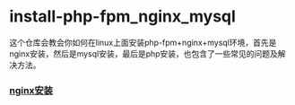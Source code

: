 # install-php-fpm_nginx_mysql

这个仓库会教会你如何在linux上面安装php-fpm+nginx+mysql环境，首先是nginx安装，然后是mysql安装，最后是php安装，也包含了一些常见的问题及解决方法。

### [nginx安装](https://github.com/aizuyan/install-php-fpm_nginx_mysql/tree/master/nginx)

